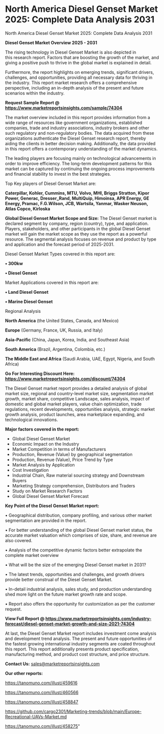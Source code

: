 # North America Diesel Genset Market 2025: Complete Data Analysis 2031
North America Diesel Genset Market 2025: Complete Data Analysis 2031

<Strong> Diesel Genset Market Overview 2025 - 2031</strong>

The rising technology in Diesel Genset Market is also depicted in this research report. Factors that are boosting the growth of the market, and giving a positive push to thrive in the global market is explained in detail.

Furthermore, the report highlights on emerging trends, significant drivers, challenges, and opportunities, providing all necessary data for thriving in the industry. This report market research offers a comprehensive perspective, including an in-depth analysis of the present and future scenarios within the industry.

<strong>Request Sample Report @ <a href=https://www.marketreportsinsights.com/sample/74304>https://www.marketreportsinsights.com/sample/74304</a></strong>

The market overview included in this report provides information from a wide range of resources like government organizations, established companies, trade and industry associations, industry brokers and other such regulatory and non-regulatory bodies. The data acquired from these organizations authenticate the Diesel Genset research report, thereby aiding the clients in better decision making. Additionally, the data provided in this report offers a contemporary understanding of the market dynamics.

The leading players are focusing mainly on technological advancements in order to improve efficiency. The long-term development patterns for this market can be captured by continuing the ongoing process improvements and financial stability to invest in the best strategies.

Top Key players of Diesel Genset Market are:

<strong>Caterpillar, Kohler, Cummins, MTU, Volvo, MHI, Briggs Stratton, Kipor Power, Generac, Dresser_Rand, MultiQuip, Himoinsa, APR Energy, GE Energy, Pramac, F.G.Wilson, JCB, Wartsila, Yanmar, Wasker Neuson, Atlas Copco, Kirloska</strong>

<strong><b>Global Diesel Genset Market Scope and Size:</b></strong>
The Diesel Genset market is declared segment by company, region (country), type, and application. Players, stakeholders, and other participants in the global Diesel Genset market will gain the market scope as they use the report as a powerful resource. The segmental analysis focuses on revenue and product by type and application and the forecast period of 2025-2031.

Diesel Genset Market Types covered in this report are:

<strong>• 300kw

• Diesel Genset</strong>

Market Applications covered in this report are:

<strong>• Land Diesel Genset

• Marine Diesel Genset</strong> 

Regional Analysis

<strong>North America</strong> (the United States, Canada, and Mexico)

<strong>Europe</strong> (Germany, France, UK, Russia, and Italy)

<strong>Asia-Pacific</strong> (China, Japan, Korea, India, and Southeast Asia)

<strong>South America</strong> (Brazil, Argentina, Colombia, etc.)

<strong>The Middle East and Africa</strong> (Saudi Arabia, UAE, Egypt, Nigeria, and South Africa)

<strong>Go For Interesting Discount Here: <a href=https://www.marketreportsinsights.com/discount/74304>https://www.marketreportsinsights.com/discount/74304</a></strong>

The Diesel Genset market report provides a detailed analysis of global market size, regional and country-level market size, segmentation market growth, market share, competitive Landscape, sales analysis, impact of domestic and global market players, value chain optimization, trade regulations, recent developments, opportunities analysis, strategic market growth analysis, product launches, area marketplace expanding, and technological innovations.

<strong><b>Major factors covered in the report:</b></strong>
<ul>
  <li>Global Diesel Genset Market </li>
  <li>Economic Impact on the Industry</li>
  <li>Market Competition in terms of Manufacturers</li>
  <li>Production, Revenue (Value) by geographical segmentation</li>
  <li>Production, Revenue (Value), Price Trend by Type</li>
  <li>Market Analysis by Application</li>
  <li>Cost Investigation</li>
  <li>Industrial Chain, Raw material sourcing strategy and Downstream Buyers</li>
  <li>Marketing Strategy comprehension, Distributors and Traders</li>
  <li>Study on Market Research Factors</li>
  <li>Global Diesel Genset Market Forecast</li>
</ul>

<strong><b>Key Point of the Diesel Genset Market report:</b></strong>

• Geographical distribution, company profiling, and various other market segmentation are provided in the report.

• For better understanding of the global Diesel Genset market status, the accurate market valuation which comprises of size, share, and revenue are also covered.

• Analysis of the competitive dynamic factors better extrapolate the complete market overview

• What will be the size of the emerging Diesel Genset market in 2031?

• The latest trends, opportunities and challenges, and growth drivers provide better construal of the Diesel Genset Market.

• In-detail industrial analysis, sales study, and production understanding shed more light on the future market growth rate and scope.

• Report also offers the opportunity for customization as per the customer request.

<strong><b>View Full Report @ <a href=https://www.marketreportsinsights.com/industry-forecast/diesel-genset-market-growth-and-size-2021-74304>https://www.marketreportsinsights.com/industry-forecast/diesel-genset-market-growth-and-size-2021-74304</a></b></strong>


At last, the Diesel Genset Market report includes investment come analysis and development trend analysis. The present and future opportunities of the fastest growing international industry segments are coated throughout this report. This report additionally presents product specification, manufacturing method, and product cost structure, and price structure.

<strong>Contact Us:</strong>
sales@marketreportsinsights.com

<strong>Our other reports:</strong>

<a href=https://tanomuno.com/illust/459616>https://tanomuno.com/illust/459616</a>

<a href=https://tanomuno.com/illust/460566>https://tanomuno.com/illust/460566</a>

<a href=https://tanomuno.com/illust/458847>https://tanomuno.com/illust/458847</a>

<a href=https://github.com/cargo2301/Marketing-trends/blob/main/Europe-Recreational-UAVs-Market.md>https://github.com/cargo2301/Marketing-trends/blob/main/Europe-Recreational-UAVs-Market.md</a>

<a href=https://tanomuno.com/illust/458275>https://tanomuno.com/illust/458275</a>"
